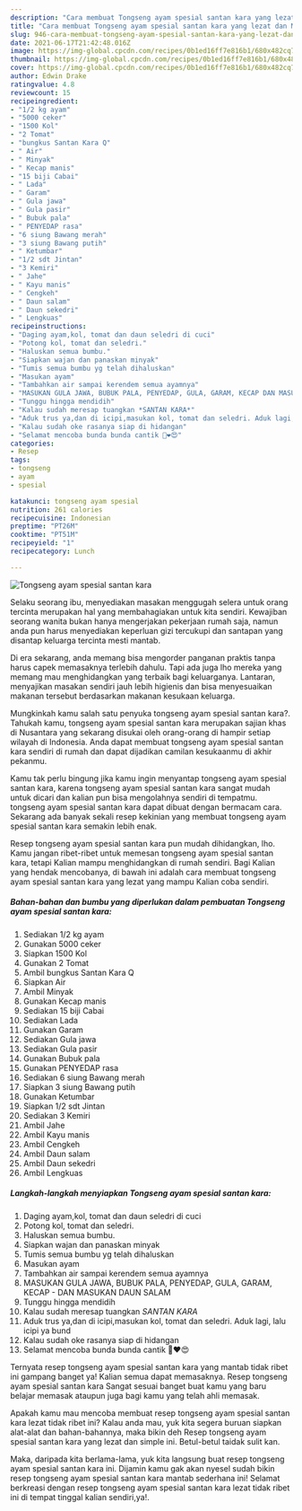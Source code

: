 ```yaml
---
description: "Cara membuat Tongseng ayam spesial santan kara yang lezat dan Mudah Dibuat"
title: "Cara membuat Tongseng ayam spesial santan kara yang lezat dan Mudah Dibuat"
slug: 946-cara-membuat-tongseng-ayam-spesial-santan-kara-yang-lezat-dan-mudah-dibuat
date: 2021-06-17T21:42:48.016Z
image: https://img-global.cpcdn.com/recipes/0b1ed16ff7e816b1/680x482cq70/tongseng-ayam-spesial-santan-kara-foto-resep-utama.jpg
thumbnail: https://img-global.cpcdn.com/recipes/0b1ed16ff7e816b1/680x482cq70/tongseng-ayam-spesial-santan-kara-foto-resep-utama.jpg
cover: https://img-global.cpcdn.com/recipes/0b1ed16ff7e816b1/680x482cq70/tongseng-ayam-spesial-santan-kara-foto-resep-utama.jpg
author: Edwin Drake
ratingvalue: 4.8
reviewcount: 15
recipeingredient:
- "1/2 kg ayam"
- "5000 ceker"
- "1500 Kol"
- "2 Tomat"
- "bungkus Santan Kara Q"
- " Air"
- " Minyak"
- " Kecap manis"
- "15 biji Cabai"
- " Lada"
- " Garam"
- " Gula jawa"
- " Gula pasir"
- " Bubuk pala"
- " PENYEDAP rasa"
- "6 siung Bawang merah"
- "3 siung Bawang putih"
- " Ketumbar"
- "1/2 sdt Jintan"
- "3 Kemiri"
- " Jahe"
- " Kayu manis"
- " Cengkeh"
- " Daun salam"
- " Daun sekedri"
- " Lengkuas"
recipeinstructions:
- "Daging ayam,kol, tomat dan daun seledri di cuci"
- "Potong kol, tomat dan seledri."
- "Haluskan semua bumbu."
- "Siapkan wajan dan panaskan minyak"
- "Tumis semua bumbu yg telah dihaluskan"
- "Masukan ayam"
- "Tambahkan air sampai kerendem semua ayamnya"
- "MASUKAN GULA JAWA, BUBUK PALA, PENYEDAP, GULA, GARAM, KECAP DAN MASUKAN DAUN SALAM"
- "Tunggu hingga mendidih"
- "Kalau sudah meresap tuangkan *SANTAN KARA*"
- "Aduk trus ya,dan di icipi,masukan kol, tomat dan seledri. Aduk lagi, lalu icipi ya bund"
- "Kalau sudah oke rasanya siap di hidangan"
- "Selamat mencoba bunda bunda cantik 💋❤️😍"
categories:
- Resep
tags:
- tongseng
- ayam
- spesial

katakunci: tongseng ayam spesial 
nutrition: 261 calories
recipecuisine: Indonesian
preptime: "PT26M"
cooktime: "PT51M"
recipeyield: "1"
recipecategory: Lunch

---
```



![Tongseng ayam spesial santan kara](https://img-global.cpcdn.com/recipes/0b1ed16ff7e816b1/680x482cq70/tongseng-ayam-spesial-santan-kara-foto-resep-utama.jpg)

Selaku seorang ibu, menyediakan masakan menggugah selera untuk orang tercinta merupakan hal yang membahagiakan untuk kita sendiri. Kewajiban seorang  wanita bukan hanya mengerjakan pekerjaan rumah saja, namun anda pun harus menyediakan keperluan gizi tercukupi dan santapan yang disantap keluarga tercinta mesti mantab.

Di era  sekarang, anda memang bisa mengorder panganan praktis tanpa harus capek memasaknya terlebih dahulu. Tapi ada juga lho mereka yang memang mau menghidangkan yang terbaik bagi keluarganya. Lantaran, menyajikan masakan sendiri jauh lebih higienis dan bisa menyesuaikan makanan tersebut berdasarkan makanan kesukaan keluarga. 



Mungkinkah kamu salah satu penyuka tongseng ayam spesial santan kara?. Tahukah kamu, tongseng ayam spesial santan kara merupakan sajian khas di Nusantara yang sekarang disukai oleh orang-orang di hampir setiap wilayah di Indonesia. Anda dapat membuat tongseng ayam spesial santan kara sendiri di rumah dan dapat dijadikan camilan kesukaanmu di akhir pekanmu.

Kamu tak perlu bingung jika kamu ingin menyantap tongseng ayam spesial santan kara, karena tongseng ayam spesial santan kara sangat mudah untuk dicari dan kalian pun bisa mengolahnya sendiri di tempatmu. tongseng ayam spesial santan kara dapat dibuat dengan bermacam cara. Sekarang ada banyak sekali resep kekinian yang membuat tongseng ayam spesial santan kara semakin lebih enak.

Resep tongseng ayam spesial santan kara pun mudah dihidangkan, lho. Kamu jangan ribet-ribet untuk memesan tongseng ayam spesial santan kara, tetapi Kalian mampu menghidangkan di rumah sendiri. Bagi Kalian yang hendak mencobanya, di bawah ini adalah cara membuat tongseng ayam spesial santan kara yang lezat yang mampu Kalian coba sendiri.

<!--inarticleads1-->

##### Bahan-bahan dan bumbu yang diperlukan dalam pembuatan Tongseng ayam spesial santan kara:

1. Sediakan 1/2 kg ayam
1. Gunakan 5000 ceker
1. Siapkan 1500 Kol
1. Gunakan 2 Tomat
1. Ambil bungkus Santan Kara Q
1. Siapkan  Air
1. Ambil  Minyak
1. Gunakan  Kecap manis
1. Sediakan 15 biji Cabai
1. Sediakan  Lada
1. Gunakan  Garam
1. Sediakan  Gula jawa
1. Sediakan  Gula pasir
1. Gunakan  Bubuk pala
1. Gunakan  PENYEDAP rasa
1. Sediakan 6 siung Bawang merah
1. Siapkan 3 siung Bawang putih
1. Gunakan  Ketumbar
1. Siapkan 1/2 sdt Jintan
1. Sediakan 3 Kemiri
1. Ambil  Jahe
1. Ambil  Kayu manis
1. Ambil  Cengkeh
1. Ambil  Daun salam
1. Ambil  Daun sekedri
1. Ambil  Lengkuas




<!--inarticleads2-->

##### Langkah-langkah menyiapkan Tongseng ayam spesial santan kara:

1. Daging ayam,kol, tomat dan daun seledri di cuci
1. Potong kol, tomat dan seledri.
1. Haluskan semua bumbu.
1. Siapkan wajan dan panaskan minyak
1. Tumis semua bumbu yg telah dihaluskan
1. Masukan ayam
1. Tambahkan air sampai kerendem semua ayamnya
1. MASUKAN GULA JAWA, BUBUK PALA, PENYEDAP, GULA, GARAM, KECAP - DAN MASUKAN DAUN SALAM
1. Tunggu hingga mendidih
1. Kalau sudah meresap tuangkan *SANTAN KARA*
1. Aduk trus ya,dan di icipi,masukan kol, tomat dan seledri. Aduk lagi, lalu icipi ya bund
1. Kalau sudah oke rasanya siap di hidangan
1. Selamat mencoba bunda bunda cantik 💋❤️😍




Ternyata resep tongseng ayam spesial santan kara yang mantab tidak ribet ini gampang banget ya! Kalian semua dapat memasaknya. Resep tongseng ayam spesial santan kara Sangat sesuai banget buat kamu yang baru belajar memasak ataupun juga bagi kamu yang telah ahli memasak.

Apakah kamu mau mencoba membuat resep tongseng ayam spesial santan kara lezat tidak ribet ini? Kalau anda mau, yuk kita segera buruan siapkan alat-alat dan bahan-bahannya, maka bikin deh Resep tongseng ayam spesial santan kara yang lezat dan simple ini. Betul-betul taidak sulit kan. 

Maka, daripada kita berlama-lama, yuk kita langsung buat resep tongseng ayam spesial santan kara ini. Dijamin kamu gak akan nyesel sudah bikin resep tongseng ayam spesial santan kara mantab sederhana ini! Selamat berkreasi dengan resep tongseng ayam spesial santan kara lezat tidak ribet ini di tempat tinggal kalian sendiri,ya!.

